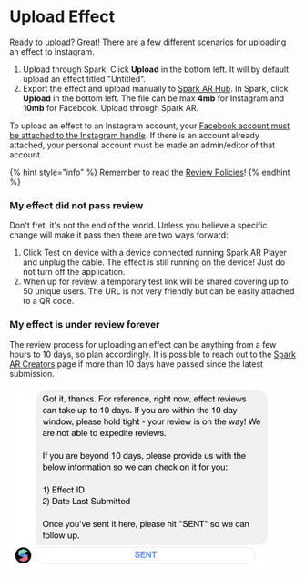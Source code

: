 # Upload Effect

Ready to upload? Great! There are a few different scenarios for uploading an effect to Instagram.

1. Upload through Spark. Click **Upload** in the bottom left. It will by default upload an effect titled "Untitled".
2. Export the effect and upload manually to [Spark AR Hub](https://www.facebook.com/sparkarhub/). In Spark, click **Upload** in the bottom left. The file can be max **4mb** for Instagram and **10mb** for Facebook. Upload through Spark AR.

To upload an effect to an Instagram account, your [Facebook account must be attached to the Instagram handle](https://help.instagram.com/176235449218188). If there is an account already attached, your personal account must be made an admin/editor of that account.

{% hint style="info" %}
Remember to read the [Review Policies](https://sparkar.facebook.com/ar-studio/learn/publishing/spark-ar-review-policies)!
{% endhint %}

### My effect did not pass review

Don't fret, it's not the end of the world. Unless you believe a specific change will make it pass then there are two ways forward:

1. Click Test on device with a device connected running Spark AR Player and unplug the cable. The effect is still running on the device! Just do not turn off the application.
2. When up for review, a temporary test link will be shared covering up to 50 unique users. The URL is not very friendly but can be easily attached to a QR code.

### My effect is under review forever

The review process for uploading an effect can be anything from a few hours to 10 days, so plan accordingly. It is possible to reach out to the [Spark AR Creators](https://www.facebook.com/SparkARcreators/) page if more than 10 days have passed since the latest submission.

![](../../.gitbook/assets/sparkar-creators.png)

